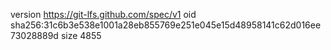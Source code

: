 version https://git-lfs.github.com/spec/v1
oid sha256:31c6b3e538e1001a28eb855769e251e045e15d48958141c62d016ee73028889d
size 4855
